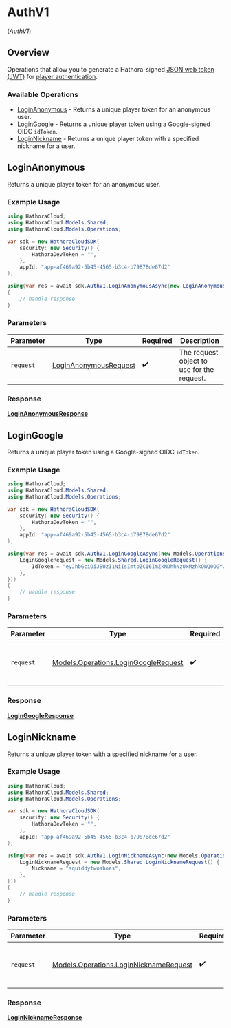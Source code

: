 # AuthV1
(*AuthV1*)

## Overview

Operations that allow you to generate a Hathora-signed [JSON web token (JWT)](https://jwt.io/) for [player authentication](https://hathora.dev/docs/lobbies-and-matchmaking/auth-service).

### Available Operations

* [LoginAnonymous](#loginanonymous) - Returns a unique player token for an anonymous user.
* [LoginGoogle](#logingoogle) - Returns a unique player token using a Google-signed OIDC `idToken`.
* [LoginNickname](#loginnickname) - Returns a unique player token with a specified nickname for a user.

## LoginAnonymous

Returns a unique player token for an anonymous user.

### Example Usage

```csharp
using HathoraCloud;
using HathoraCloud.Models.Shared;
using HathoraCloud.Models.Operations;

var sdk = new HathoraCloudSDK(
    security: new Security() {
        HathoraDevToken = "",
    },
    appId: "app-af469a92-5b45-4565-b3c4-b79878de67d2"
);

using(var res = await sdk.AuthV1.LoginAnonymousAsync(new LoginAnonymousRequest() {}))
{
    // handle response
}
```

### Parameters

| Parameter                                                                 | Type                                                                      | Required                                                                  | Description                                                               |
| ------------------------------------------------------------------------- | ------------------------------------------------------------------------- | ------------------------------------------------------------------------- | ------------------------------------------------------------------------- |
| `request`                                                                 | [LoginAnonymousRequest](../../models/operations/LoginAnonymousRequest.md) | :heavy_check_mark:                                                        | The request object to use for the request.                                |


### Response

**[LoginAnonymousResponse](../../models/operations/LoginAnonymousResponse.md)**


## LoginGoogle

Returns a unique player token using a Google-signed OIDC `idToken`.

### Example Usage

```csharp
using HathoraCloud;
using HathoraCloud.Models.Shared;
using HathoraCloud.Models.Operations;

var sdk = new HathoraCloudSDK(
    security: new Security() {
        HathoraDevToken = "",
    },
    appId: "app-af469a92-5b45-4565-b3c4-b79878de67d2"
);

using(var res = await sdk.AuthV1.LoginGoogleAsync(new Models.Operations.LoginGoogleRequest() {
    LoginGoogleRequest = new Models.Shared.LoginGoogleRequest() {
        IdToken = "eyJhbGciOiJSUzI1NiIsImtpZCI6ImZkNDhhNzUxMzhkOWQ0OGYwYWE2MzVlZjU2OWM0ZTE5NmY3YWU4ZDYiLCJ0eXAiOiJKV1QifQ.eyJpc3MiOiJhY2NvdW50cy5nb29nbGUuY29tIiwiYXpwIjoiODQ4NDEyODI2Nzg4LW00bXNyYjZxNDRkbTJ1ZTNrZ3Z1aTBmcTdrZGE1NWxzLmFwcHMuZ29vZ2xldXNlcmNvbnRlbnQuY29tIiwiYXVkIjoiODQ4NDEyODI2Nzg4LW00bXNyYjZxNDRkbTJ1ZTNrZ3Z1aTBmcTdrZGE1NWxzLmFwcHMuZ29vZ2xldXNlcmNvbnRlbnQuY29tIiwic3ViIjoiMTE0NTQyMzMwNzI3MTU2MTMzNzc2IiwiZW1haWwiOiJocGFdkeivmeuzQGdtYWlsLmNvbSIsImVtYWlsX3ZlcmlmaWVkIjp0cnVlLCJhdF9oYXNoIjoidno1NGhhdTNxbnVR",
    },
}))
{
    // handle response
}
```

### Parameters

| Parameter                                                                             | Type                                                                                  | Required                                                                              | Description                                                                           |
| ------------------------------------------------------------------------------------- | ------------------------------------------------------------------------------------- | ------------------------------------------------------------------------------------- | ------------------------------------------------------------------------------------- |
| `request`                                                                             | [Models.Operations.LoginGoogleRequest](../../models/operations/LoginGoogleRequest.md) | :heavy_check_mark:                                                                    | The request object to use for the request.                                            |


### Response

**[LoginGoogleResponse](../../models/operations/LoginGoogleResponse.md)**


## LoginNickname

Returns a unique player token with a specified nickname for a user.

### Example Usage

```csharp
using HathoraCloud;
using HathoraCloud.Models.Shared;
using HathoraCloud.Models.Operations;

var sdk = new HathoraCloudSDK(
    security: new Security() {
        HathoraDevToken = "",
    },
    appId: "app-af469a92-5b45-4565-b3c4-b79878de67d2"
);

using(var res = await sdk.AuthV1.LoginNicknameAsync(new Models.Operations.LoginNicknameRequest() {
    LoginNicknameRequest = new Models.Shared.LoginNicknameRequest() {
        Nickname = "squiddytwoshoes",
    },
}))
{
    // handle response
}
```

### Parameters

| Parameter                                                                                 | Type                                                                                      | Required                                                                                  | Description                                                                               |
| ----------------------------------------------------------------------------------------- | ----------------------------------------------------------------------------------------- | ----------------------------------------------------------------------------------------- | ----------------------------------------------------------------------------------------- |
| `request`                                                                                 | [Models.Operations.LoginNicknameRequest](../../models/operations/LoginNicknameRequest.md) | :heavy_check_mark:                                                                        | The request object to use for the request.                                                |


### Response

**[LoginNicknameResponse](../../models/operations/LoginNicknameResponse.md)**

